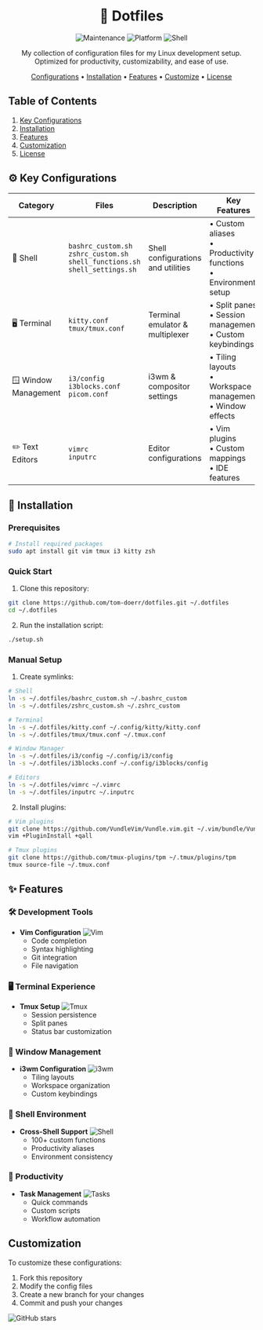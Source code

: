 <div align="center">
  <h1>🚀 Dotfiles</h1>
  <p>
    <img src="https://img.shields.io/maintenance/yes/2025?style=for-the-badge&logo=github" alt="Maintenance">
    <img src="https://img.shields.io/badge/PLATFORM-LINUX-black?style=for-the-badge&logo=linux" alt="Platform">
    <img src="https://img.shields.io/badge/SHELL-BASH%20|%20ZSH-black?style=for-the-badge&logo=gnu-bash" alt="Shell">
  </p>

  <p>
    My collection of configuration files for my Linux development setup.  
    Optimized for productivity, customizability, and ease of use.
  </p>

  <p>
    <a href="#key-configurations">Configurations</a> •
    <a href="#installation">Installation</a> •
    <a href="#features">Features</a> •
    <a href="#customization">Customize</a> •
    <a href="#license">License</a>
  </p>
</div>

## Table of Contents

1. [Key Configurations](#key-configurations)
2. [Installation](#installation)
3. [Features](#features)
4. [Customization](#customization)
5. [License](#license)

## ⚙️ Key Configurations

| Category | Files | Description | Key Features |
|----------|-------|-------------|--------------|
| 🐚 Shell | `bashrc_custom.sh`<br>`zshrc_custom.sh`<br>`shell_functions.sh`<br>`shell_settings.sh` | Shell configurations and utilities | • Custom aliases<br>• Productivity functions<br>• Environment setup |
| 🖥️ Terminal | `kitty.conf`<br>`tmux/tmux.conf` | Terminal emulator & multiplexer | • Split panes<br>• Session management<br>• Custom keybindings |
| 🪟 Window Management | `i3/config`<br>`i3blocks.conf`<br>`picom.conf` | i3wm & compositor settings | • Tiling layouts<br>• Workspace management<br>• Window effects |
| ✏️ Text Editors | `vimrc`<br>`inputrc` | Editor configurations | • Vim plugins<br>• Custom mappings<br>• IDE features |

## 🚀 Installation

### Prerequisites
```bash
# Install required packages
sudo apt install git vim tmux i3 kitty zsh
```

### Quick Start
1. Clone this repository:
```bash
git clone https://github.com/tom-doerr/dotfiles.git ~/.dotfiles
cd ~/.dotfiles
```

2. Run the installation script:
```bash
./setup.sh
```

### Manual Setup
1. Create symlinks:
```bash
# Shell
ln -s ~/.dotfiles/bashrc_custom.sh ~/.bashrc_custom
ln -s ~/.dotfiles/zshrc_custom.sh ~/.zshrc_custom

# Terminal
ln -s ~/.dotfiles/kitty.conf ~/.config/kitty/kitty.conf
ln -s ~/.dotfiles/tmux/tmux.conf ~/.tmux.conf

# Window Manager
ln -s ~/.dotfiles/i3/config ~/.config/i3/config
ln -s ~/.dotfiles/i3blocks.conf ~/.config/i3blocks/config

# Editors
ln -s ~/.dotfiles/vimrc ~/.vimrc
ln -s ~/.dotfiles/inputrc ~/.inputrc
```

2. Install plugins:
```bash
# Vim plugins
git clone https://github.com/VundleVim/Vundle.vim.git ~/.vim/bundle/Vundle.vim
vim +PluginInstall +qall

# Tmux plugins
git clone https://github.com/tmux-plugins/tpm ~/.tmux/plugins/tpm
tmux source-file ~/.tmux.conf
```

## ✨ Features

### 🛠️ Development Tools
- **Vim Configuration** ![Vim](https://img.shields.io/badge/Editor-Vim-brightgreen)
  - Code completion
  - Syntax highlighting
  - Git integration
  - File navigation

### 🖥️ Terminal Experience
- **Tmux Setup** ![Tmux](https://img.shields.io/badge/Terminal-Tmux-blue)
  - Session persistence
  - Split panes
  - Status bar customization

### 🎨 Window Management
- **i3wm Configuration** ![i3wm](https://img.shields.io/badge/WM-i3wm-purple)
  - Tiling layouts
  - Workspace organization
  - Custom keybindings

### 🐚 Shell Environment
- **Cross-Shell Support** ![Shell](https://img.shields.io/badge/Shell-Bash%20%7C%20Zsh-yellow)
  - 100+ custom functions
  - Productivity aliases
  - Environment consistency

### 🎯 Productivity
- **Task Management** ![Tasks](https://img.shields.io/badge/Tasks-Automated-orange)
  - Quick commands
  - Custom scripts
  - Workflow automation

## Customization

To customize these configurations:

1. Fork this repository
2. Modify the config files
3. Create a new branch for your changes
4. Commit and push your changes

![GitHub stars](https://img.shields.io/github/stars/tom-doerr/dotfiles?style=for-the-badge&logo=github)
